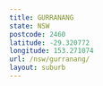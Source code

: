 ```yaml
---
title: GURRANANG
state: NSW
postcode: 2460
latitude: -29.320772
longitude: 153.271074
url: /nsw/gurranang/
layout: suburb
---
```

